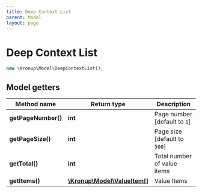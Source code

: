 ```yaml
---
title: Deep Context List
parent: Model
layout: page
---
```


# Deep Context List

```php
new \Kronup\Model\DeepContextList();
```

## Model getters

Method name | Return type | Description
------------ | ------------- | -------------
**getPageNumber()** | **int** | Page number   [default to `1`]
**getPageSize()** | **int** | Page size   [default to `500`]
**getTotal()** | **int** | Total number of value items
**getItems()** | [**\Kronup\Model\ValueItem[]**](../ValueItem) | Value Items

